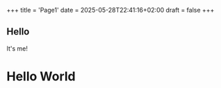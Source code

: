 +++
title = 'Page1'
date = 2025-05-28T22:41:16+02:00
draft = false
+++
## Hello

It's me!

<div class="text-2xl h-10 w-full ">

  <h1 class="text-center">Hello World</h1>
</div>